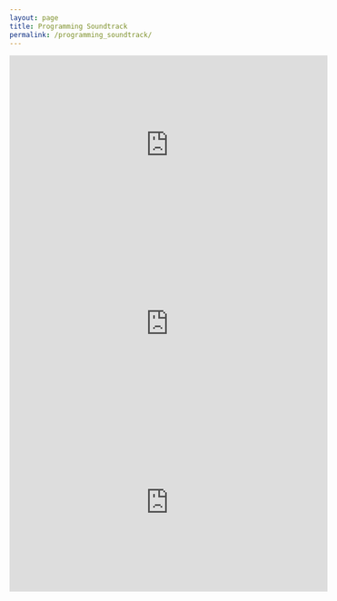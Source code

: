 ```yaml
---
layout: page
title: Programming Soundtrack
permalink: /programming_soundtrack/
---
```


<iframe width="560" height="315" src="https://www.youtube.com/embed/per9Wz0N-QA" frameborder="0" allowfullscreen></iframe>

<iframe width="560" height="315" src="https://www.youtube.com/embed/vlEN8svyHj8?list=PLB9FB4E1138286D3C" frameborder="0" allowfullscreen></iframe>

<iframe width="560" height="315" src="https://www.youtube.com/embed/qrL2KXAIkJ8" frameborder="0" allowfullscreen></iframe>
